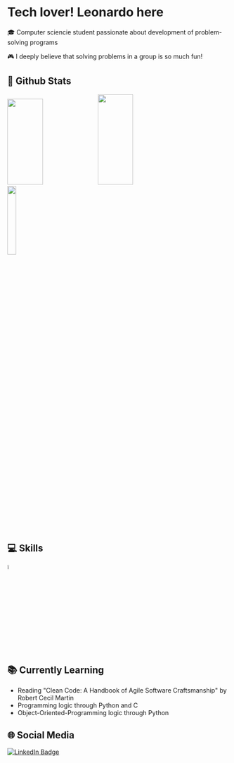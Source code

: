 # Tech lover! Leonardo here

🎓 Computer sciencie student passionate about development of problem-solving programs

🎮 I deeply believe that solving problems in a group is so much fun!

## 👾 Github Stats

<div align="left">
    <img width="40%" height="195px" src="https://github-readme-stats.vercel.app/api?username=leonardocassauara&show_icons=true&theme=dark">
    <img width="40%" height="205px" src="https://github-readme-stats.vercel.app/api/top-langs/?username=leonardocassauara&layout=compact&theme=dark">
    <img width="20%" src="https://i.imgur.com/Rk5AiUp.png">
</div>

## 💻 Skills

<div>
  <img src="https://camo.githubusercontent.com/dd8b0601cdfefe534a6a26f4c29c7f8a5fcfc315002655f519c73121f7bad8bc/68747470733a2f2f63646e2e6a7364656c6976722e6e65742f67682f64657669636f6e732f64657669636f6e2f69636f6e732f707974686f6e2f707974686f6e2d6f726967696e616c2e737667" width="5%" height="5%">
</div>

## 📚 Currently Learning

  * Reading "Clean Code: A Handbook of Agile Software Craftsmanship" by Robert Cecil Martin
  * Programming logic through Python and C
  * Object-Oriented-Programming logic through Python

## 🌐 Social Media

<div id="badges">
  <a href="https://www.linkedin.com/in/leonardo-cassauara-maia-b6228b214">
    <img src="https://img.shields.io/badge/LinkedIn-blue?style=for-the-badge&logo=linkedin&logoColor=white" alt="LinkedIn Badge"/>
  </a>
</div>
